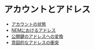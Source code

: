 # アカウントとアドレス

* [アカウントの状態](2.1.md)
* [NEMにおけるアドレス](2.2.md)
* [公開鍵のアドレスへの変換](2.3.md)
* [意図的なアドレスの衝突](2.4.md)

